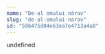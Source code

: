 ```yaml
---
name: "De-al omului nărav"
slug: "de-al-omului-narav"
id: "59b475d04e63ea7e4713a4a8"
---
```

undefined
    